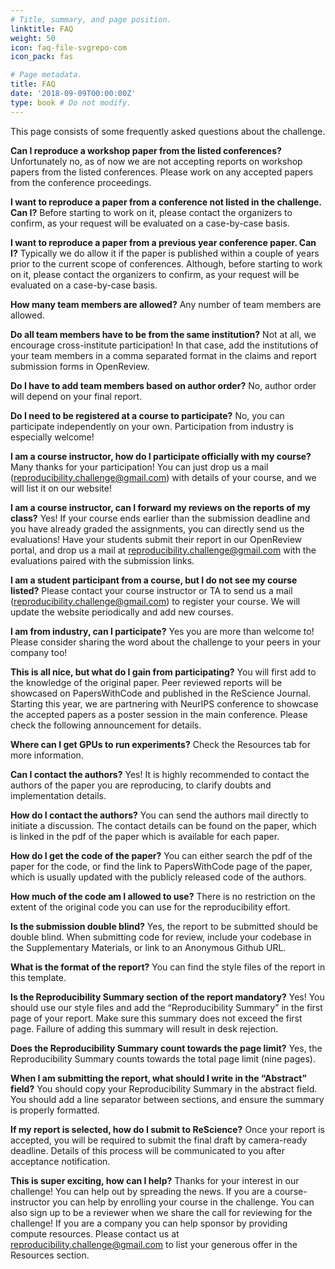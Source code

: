 ```yaml
---
# Title, summary, and page position.
linktitle: FAQ
weight: 50
icon: faq-file-svgrepo-com
icon_pack: fas

# Page metadata.
title: FAQ
date: '2018-09-09T00:00:00Z'
type: book # Do not modify.
---
```


This page consists of some frequently asked questions about the challenge.

**Can I reproduce a workshop paper from the listed conferences?**
Unfortunately no, as of now we are not accepting reports on workshop papers from the listed conferences. Please work on any accepted papers from the conference proceedings.

**I want to reproduce a paper from a conference not listed in the challenge. Can I?**
Before starting to work on it, please contact the organizers to confirm, as your request will be evaluated on a case-by-case basis.

**I want to reproduce a paper from a previous year conference paper. Can I?**
Typically we do allow it if the paper is published within a couple of years prior to the current scope of conferences. Although, before starting to work on it, please contact the organizers to confirm, as your request will be evaluated on a case-by-case basis.

**How many team members are allowed?**
Any number of team members are allowed.

**Do all team members have to be from the same institution?**
Not at all, we encourage cross-institute participation! In that case, add the institutions of your team members in a comma separated format in the claims and report submission forms in OpenReview.

**Do I have to add team members based on author order?**
No, author order will depend on your final report.

**Do I need to be registered at a course to participate?**
No, you can participate independently on your own. Participation from industry is especially welcome!

**I am a course instructor, how do I participate officially with my course?**
Many thanks for your participation! You can just drop us a mail (reproducibility.challenge@gmail.com) with details of your course, and we will list it on our website!

**I am a course instructor, can I forward my reviews on the reports of my class?**
Yes! If your course ends earlier than the submission deadline and you have already graded the assignments, you can directly send us the evaluations! Have your students submit their report in our OpenReview portal, and drop us a mail at reproducibility.challenge@gmail.com with the evaluations paired with the submission links.

**I am a student participant from a course, but I do not see my course listed?**
Please contact your course instructor or TA to send us a mail (reproducibility.challenge@gmail.com) to register your course. We will update the website periodically and add new courses.

**I am from industry, can I participate?**
Yes you are more than welcome to! Please consider sharing the word about the challenge to your peers in your company too!

**This is all nice, but what do I gain from participating?**
You will first add to the knowledge of the original paper. Peer reviewed reports will be showcased on PapersWithCode and published in the ReScience Journal. Starting this year, we are partnering with NeurIPS conference to showcase the accepted papers as a poster session in the main conference. Please check the following announcement for details.

**Where can I get GPUs to run experiments?**
Check the Resources tab for more information.

**Can I contact the authors?**
Yes! It is highly recommended to contact the authors of the paper you are reproducing, to clarify doubts and implementation details.

**How do I contact the authors?**
You can send the authors mail directly to initiate a discussion. The contact details can be found on the paper, which is linked in the pdf of the paper which is available for each paper.

**How do I get the code of the paper?**
You can either search the pdf of the paper for the code, or find the link to PapersWithCode page of the paper, which is usually updated with the publicly released code of the authors.

**How much of the code am I allowed to use?**
There is no restriction on the extent of the original code you can use for the reproducibility effort.

**Is the submission double blind?**
Yes, the report to be submitted should be double blind. When submitting code for review, include your codebase in the Supplementary Materials, or link to an Anonymous Github URL.

**What is the format of the report?**
You can find the style files of the report in this template.

**Is the Reproducibility Summary section of the report mandatory?**
Yes! You should use our style files and add the “Reproducibility Summary” in the first page of your report. Make sure this summary does not exceed the first page. Failure of adding this summary will result in desk rejection.

**Does the Reproducibility Summary count towards the page limit?**
Yes, the Reproducibility Summary counts towards the total page limit (nine pages).

**When I am submitting the report, what should I write in the “Abstract” field?**
You should copy your Reproducibility Summary in the abstract field. You should add a line separator between sections, and ensure the summary is properly formatted.

**If my report is selected, how do I submit to ReScience?**
Once your report is accepted, you will be required to submit the final draft by camera-ready deadline. Details of this process will be communicated to you after acceptance notification.

**This is super exciting, how can I help?**
Thanks for your interest in our challenge! You can help out by spreading the news. If you are a course-instructor you can help by enrolling your course in the challenge. You can also sign up to be a reviewer when we share the call for reviewing for the challenge! If you are a company you can help sponsor by providing compute resources. Please contact us at reproducibility.challenge@gmail.com to list your generous offer in the Resources section.

